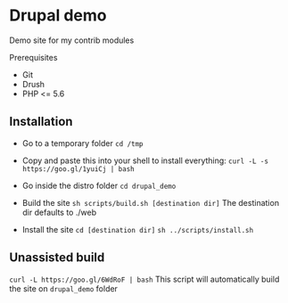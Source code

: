 # Drupal demo
Demo site for my contrib modules

Prerequisites

- Git
- Drush
- PHP <= 5.6

## Installation

- Go to a temporary folder
`cd /tmp`

- Copy and paste this into your shell to install everything:
`curl -L -s https://goo.gl/1yuiCj | bash`

- Go inside the distro folder
`cd drupal_demo`

- Build the site
`sh scripts/build.sh [destination dir]`
The destination dir defaults to ./web

- Install the site
`cd [destination dir]`
`sh ../scripts/install.sh`

## Unassisted build
`curl -L https://goo.gl/6WdRoF | bash`
This script will automatically build the site on `drupal_demo` folder
